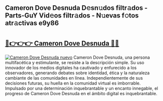## Cameron Dove Desnuda D𝚎sn𝚞dos filtr𝚊dos - Parts-GuY Vid𝚎os filtr𝚊dos - N𝚞evas f𝚘tos atr𝚊ctivas e9y86

# <h2><a href="http://mb54cb.tromn.icu/?c=Cameron+Dove+Desnuda">🔗👉👉👉 Cameron Dove Desnuda 🔗🔗</a></h2>

[![Cameron Dove Desnuda nuevo](https://i.imgur.com/pEAQMta.gif)](http://mb54cb.tromn.icu/?c=Cameron+Dove+Desnuda)
Cameron Dove Desnuda, una persona multifacética y estimulante, se resiste a la descripción simple. Su uso innovador de los medios digitales ha cautivado y enfurecido a los observadores, generando debates sobre identidad, ética y la naturaleza cambiante de las comunidades en línea. Independientemente de sus decisiones futuras, su huella en la comunidad virtual es imborrable. Impulsado por una determinación inquebrantable y un encanto innegable, el progreso de Cameron Dove Desnuda en el ámbito digital es inquebrantable.
